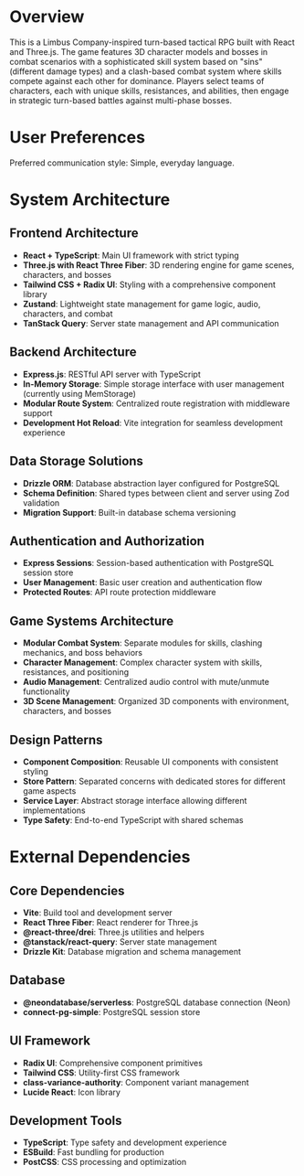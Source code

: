 # Overview

This is a Limbus Company-inspired turn-based tactical RPG built with React and Three.js. The game features 3D character models and bosses in combat scenarios with a sophisticated skill system based on "sins" (different damage types) and a clash-based combat system where skills compete against each other for dominance. Players select teams of characters, each with unique skills, resistances, and abilities, then engage in strategic turn-based battles against multi-phase bosses.

# User Preferences

Preferred communication style: Simple, everyday language.

# System Architecture

## Frontend Architecture
- **React + TypeScript**: Main UI framework with strict typing
- **Three.js with React Three Fiber**: 3D rendering engine for game scenes, characters, and bosses
- **Tailwind CSS + Radix UI**: Styling with a comprehensive component library
- **Zustand**: Lightweight state management for game logic, audio, characters, and combat
- **TanStack Query**: Server state management and API communication

## Backend Architecture
- **Express.js**: RESTful API server with TypeScript
- **In-Memory Storage**: Simple storage interface with user management (currently using MemStorage)
- **Modular Route System**: Centralized route registration with middleware support
- **Development Hot Reload**: Vite integration for seamless development experience

## Data Storage Solutions
- **Drizzle ORM**: Database abstraction layer configured for PostgreSQL
- **Schema Definition**: Shared types between client and server using Zod validation
- **Migration Support**: Built-in database schema versioning

## Authentication and Authorization
- **Express Sessions**: Session-based authentication with PostgreSQL session store
- **User Management**: Basic user creation and authentication flow
- **Protected Routes**: API route protection middleware

## Game Systems Architecture
- **Modular Combat System**: Separate modules for skills, clashing mechanics, and boss behaviors
- **Character Management**: Complex character system with skills, resistances, and positioning
- **Audio Management**: Centralized audio control with mute/unmute functionality
- **3D Scene Management**: Organized 3D components with environment, characters, and bosses

## Design Patterns
- **Component Composition**: Reusable UI components with consistent styling
- **Store Pattern**: Separated concerns with dedicated stores for different game aspects
- **Service Layer**: Abstract storage interface allowing different implementations
- **Type Safety**: End-to-end TypeScript with shared schemas

# External Dependencies

## Core Dependencies
- **Vite**: Build tool and development server
- **React Three Fiber**: React renderer for Three.js
- **@react-three/drei**: Three.js utilities and helpers
- **@tanstack/react-query**: Server state management
- **Drizzle Kit**: Database migration and schema management

## Database
- **@neondatabase/serverless**: PostgreSQL database connection (Neon)
- **connect-pg-simple**: PostgreSQL session store

## UI Framework
- **Radix UI**: Comprehensive component primitives
- **Tailwind CSS**: Utility-first CSS framework
- **class-variance-authority**: Component variant management
- **Lucide React**: Icon library

## Development Tools
- **TypeScript**: Type safety and development experience
- **ESBuild**: Fast bundling for production
- **PostCSS**: CSS processing and optimization
